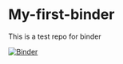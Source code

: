 # My-first-binder
This is a test repo for binder

[![Binder](https://mybinder.org/badge_logo.svg)](https://mybinder.org/v2/gh/nanjalaruth/My-first-binder/master)
